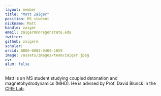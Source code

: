 ```yaml
---
layout: member
title: "Matt Zaiger"
position: MS student
nickname: Matt
handle: zaiger
email: zaigerm@oregonstate.edu
twitter:
github: zaigerm
scholar:
orcid: 0000-0003-0469-1059
image: /assets/images/team/zaiger.jpeg
cv:
alum: false
---
```

Matt is an MS student studying coupled detonation and magnetohydrodynamics (MHD). He is advised by Prof. David Blunck in the [CIRE Lab](http://research.engr.oregonstate.edu/blunckgroup/home).


[Oregon State University]: http://oregonstate.edu/
[School of Mechanical, Industrial, and Manufacturing Engineering]: http://mime.oregonstate.edu
